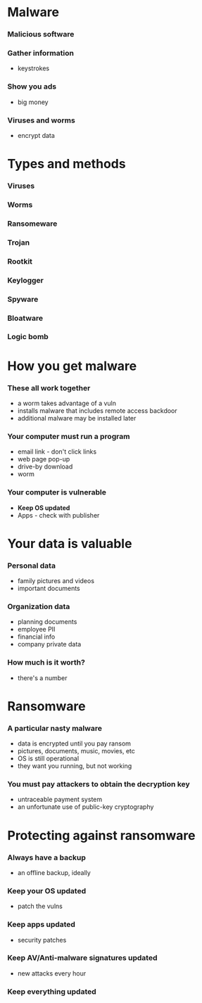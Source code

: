 # Malware
### Malicious software
### Gather information
- keystrokes
### Show you ads
- big money
### Viruses and worms
- encrypt data
# Types and methods
### Viruses
### Worms
### Ransomeware
### Trojan
### Rootkit
### Keylogger
### Spyware
### Bloatware
### Logic bomb
# How you get malware
### These all work together
- a worm takes advantage of a vuln
- installs malware that includes remote access backdoor
- additional malware may be installed later
### Your computer must run a program
- email link - don't click links
- web page pop-up
- drive-by download
- worm
### Your computer is vulnerable
- **Keep OS updated**
- Apps - check with publisher
# Your data is valuable
### Personal data
- family pictures and videos
- important documents
### Organization data
- planning documents
- employee PII
- financial info
- company private data
### How much is it worth?
- there's a number
# Ransomware
### A particular nasty malware
- data is encrypted until you pay ransom
- pictures, documents, music, movies, etc
- OS is still operational
- they want you running, but not working
### You must pay attackers to obtain the decryption key
- untraceable payment system
- an unfortunate use of public-key cryptography
# Protecting against ransomware
### Always have a backup
- an offline backup, ideally
### Keep your OS updated
- patch the vulns
### Keep apps updated
- security patches
### Keep AV/Anti-malware signatures updated
- new attacks every hour
### Keep everything updated
